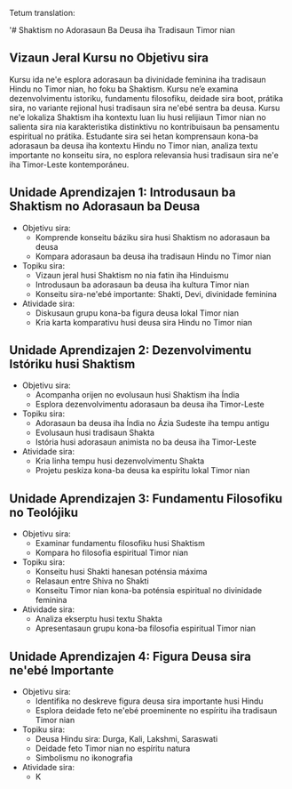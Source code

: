 Tetum translation:

'# Shaktism no Adorasaun Ba Deusa iha Tradisaun Timor nian

## Vizaun Jeral Kursu no Objetivu sira

Kursu ida ne'e esplora adorasaun ba divinidade feminina iha tradisaun Hindu no Timor nian, ho foku ba Shaktism. Kursu ne’e examina dezenvolvimentu istoriku, fundamentu filosofiku, deidade sira boot, prátika sira, no variante rejional husi tradisaun sira ne'ebé sentra ba deusa. Kursu ne'e lokaliza Shaktism iha kontextu luan liu husi relijiaun Timor nian no salienta sira nia karakteristika distinktivu no kontribuisaun ba pensamentu espiritual no prátika. Estudante sira sei hetan komprensaun kona-ba adorasaun ba deusa iha kontextu Hindu no Timor nian, analiza textu importante no konseitu sira, no esplora relevansia husi tradisaun sira ne'e iha Timor-Leste kontemporáneu.

## Unidade Aprendizajen 1: Introdusaun ba Shaktism no Adorasaun ba Deusa
- Objetivu sira:
  * Komprende konseitu báziku sira husi Shaktism no adorasaun ba deusa
  * Kompara adorasaun ba deusa iha tradisaun Hindu no Timor nian
- Topiku sira:
  * Vizaun jeral husi Shaktism no nia fatin iha Hinduismu
  * Introdusaun ba adorasaun ba deusa iha kultura Timor nian
  * Konseitu sira-ne'ebé importante: Shakti, Devi, divinidade feminina
- Atividade sira:
  * Diskusaun grupu kona-ba figura deusa lokal Timor nian
  * Kria karta komparativu husi deusa sira Hindu no Timor nian

## Unidade Aprendizajen 2: Dezenvolvimentu Istóriku husi Shaktism
- Objetivu sira:
  * Acompanha orijen no evolusaun husi Shaktism iha Índia
  * Esplora dezenvolvimentu adorasaun ba deusa iha Timor-Leste
- Topiku sira:
  * Adorasaun ba deusa iha Índia no Ázia Sudeste iha tempu antigu
  * Evolusaun husi tradisaun Shakta
  * Istória husi adorasaun animista no ba deusa iha Timor-Leste
- Atividade sira:
  * Kria linha tempu husi dezenvolvimentu Shakta
  * Projetu peskiza kona-ba deusa ka espíritu lokal Timor nian

## Unidade Aprendizajen 3: Fundamentu Filosofiku no Teolójiku
- Objetivu sira:
  * Examinar fundamentu filosofiku husi Shaktism
  * Kompara ho filosofia espiritual Timor nian
- Topiku sira:
  * Konseitu husi Shakti hanesan poténsia máxima
  * Relasaun entre Shiva no Shakti
  * Konseitu Timor nian kona-ba poténsia espiritual no divinidade feminina
- Atividade sira:
  * Analiza ekserptu husi textu Shakta
  * Apresentasaun grupu kona-ba filosofia espiritual Timor nian

## Unidade Aprendizajen 4: Figura Deusa sira ne'ebé Importante
- Objetivu sira:
  * Identifika no deskreve figura deusa sira importante husi Hindu
  * Esplora deidade feto ne'ebé proeminente no espíritu iha tradisaun Timor nian
- Topiku sira:
  * Deusa Hindu sira: Durga, Kali, Lakshmi, Saraswati
  * Deidade feto Timor nian no espíritu natura
  * Simbolismu no ikonografia
- Atividade sira:
  * K